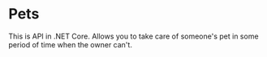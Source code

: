 # Pets
This is API in .NET Core. Allows you to take care of someone's pet in some period of time when the owner can't.
